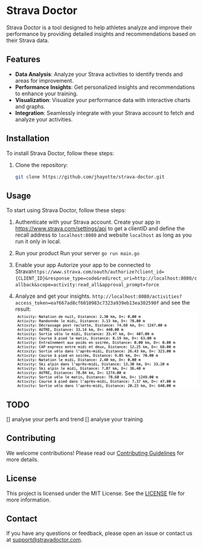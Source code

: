 # Strava Doctor

Strava Doctor is a tool designed to help athletes analyze and improve their performance by providing detailed insights and recommendations based on their Strava data.

## Features

- **Data Analysis**: Analyze your Strava activities to identify trends and areas for improvement.
- **Performance Insights**: Get personalized insights and recommendations to enhance your training.
- **Visualization**: Visualize your performance data with interactive charts and graphs.
- **Integration**: Seamlessly integrate with your Strava account to fetch and analyze your activities.

## Installation

To install Strava Doctor, follow these steps:

1. Clone the repository:
    ```bash
    git clone https://github.com/jhayotte/strava-doctor.git
    ```

## Usage

To start using Strava Doctor, follow these steps:

1. Authenticate with your Strava account.
Create your app in https://www.strava.com/settings/api to get a clientID and define the recall address to `localhost:8080` and website `localhost` as long as you run it only in local.

2. Run your product
Run your server `go run main.go`

3. Enable your app
Autorize your app to be connected to Strava`https://www.strava.com/oauth/authorize?client_id={CLIENT_ID}&response_type=code&redirect_uri=http://localhost:8080/callback&scope=activity:read_all&approval_prompt=force`

4. Analyze and get your insights.
`http://localhost:8080/activities?access_token=eaf667ad8cf6010983c7323a939eb13ea302590f`
and see the result:
![alt text](image.png)

## TODO

[] analyse your perfs and trend
[] analyse your training


## Contributing

We welcome contributions! Please read our [Contributing Guidelines](CONTRIBUTING.md) for more details.

## License

This project is licensed under the MIT License. See the [LICENSE](LICENSE) file for more information.

## Contact

If you have any questions or feedback, please open an issue or contact us at support@stravadoctor.com.
